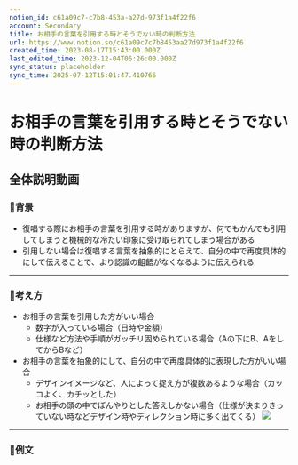 ```yaml
---
notion_id: c61a09c7-c7b8-453a-a27d-973f1a4f22f6
account: Secondary
title: お相手の言葉を引用する時とそうでない時の判断方法
url: https://www.notion.so/c61a09c7c7b8453aa27d973f1a4f22f6
created_time: 2023-08-17T15:43:00.000Z
last_edited_time: 2023-12-04T06:26:00.000Z
sync_status: placeholder
sync_time: 2025-07-12T15:01:47.410766
---
```

# お相手の言葉を引用する時とそうでない時の判断方法

全体説明動画
---
### 🔹背景
- 復唱する際にお相手の言葉を引用する時がありますが、何でもかんでも引用してしまうと機械的な冷たい印象に受け取られてしまう場合がある
- 引用しない場合は復唱する言葉を抽象的にとらえて、自分の中で再度具体的にして伝えることで、より認識の齟齬がなくなるように伝えられる
---
### 🔹考え方
- お相手の言葉を引用した方がいい場合
  - 数字が入っている場合（日時や金額）
  - 仕様など方法や手順がガッチリ固められている場合（Aの下にB、AをしてからBなど）
- お相手の言葉を抽象的にして、自分の中で再度具体的に表現した方がいい場合
  - デザインイメージなど、人によって捉え方が複数あるような場合（カッコよく、カチッとした）
  - お相手の頭の中でぼんやりとした答えしかない場合（仕様が決まりきっていない時などデザイン時やディレクション時に多く出てくる）
![](https://prod-files-secure.s3.us-west-2.amazonaws.com/d58fe38c-a9d4-4466-aed9-85604b7b2c6d/d7fa3030-0e70-4bec-b504-ee23a21da098/noname.png?X-Amz-Algorithm=AWS4-HMAC-SHA256&X-Amz-Content-Sha256=UNSIGNED-PAYLOAD&X-Amz-Credential=ASIAZI2LB466R2VBIFVX%2F20250719%2Fus-west-2%2Fs3%2Faws4_request&X-Amz-Date=20250719T060111Z&X-Amz-Expires=3600&X-Amz-Security-Token=IQoJb3JpZ2luX2VjEIX%2F%2F%2F%2F%2F%2F%2F%2F%2F%2FwEaCXVzLXdlc3QtMiJHMEUCIDRbyhyZBONbpqXzGgv582LXMjQjwl5ACUhi1ISqZM8XAiEA3BwO3SlyxAyjiyvOtsZVLg8rY7kqhXhTfhE%2Fs%2FFyiWIqiAQInv%2F%2F%2F%2F%2F%2F%2F%2F%2F%2FARAAGgw2Mzc0MjMxODM4MDUiDJgOQTrdhFiWeMn%2FoSrcA0YxaJdeHq7eRx59gSv%2Fm7Gsc1ElUNwNOmoiKlIj52iSdEXbRaHR0yGZZ2KPQsFutUVjsDHj3FBrmL1tqRKfNBnON%2FmXGR4tKpHGDxjtMI1C8NUPAIEsNGAi%2BhsyPjU7dy5rfzG1a41Xwb9aAfaNfOJylbaxNUJgLKasiy%2FkA9%2B%2Bc3ofSK9F7kmiMqUVBgu6H4OBsfS%2F9gN%2FH015oo4PTO0DL4m6QaBD0%2FLwiN9%2B7dHJ7DhUN4ExFO6UanChJzqO%2FXBWMsTrjUu5UT04QzXEkhUWskrRuWM%2BU4VPbtNNvYyFFDSQFzXL4G5pYFtD4VyrRzh%2FTqd7mAtCLdH0OL202%2FS0uNFgcfm%2FncKqZwz9V1S1mCTRUQ13YXcFjrZk0CUehHtqqKQSg7XiOPrG6IHZD3NMNq%2BzyIW0ROhiTsaSsEIEnXov94TmIqAaBzEC6sztoebK9CmXJJMGymcsH76Oegq67mzdy8d%2BwKrtGlWVdB25GGWmWffvjL8ynI1zkAygKeetoBuIaTESqkAn5CVe%2FRqYqm%2BwxVYfabqrZQuFjFSCFC65iilI6HAmaDj4fXlJxJ3691wmXsh0GsDdzTmjkUOGj2wgETd%2FddGHFaOEMddDU3fcUABSqwScV9V7MKbF7MMGOqUBNXO1frdNHRs6fXn6N5BngPz6Q3I15LkFSI1r7Pl1HRxjo49HALK1WG4y1U4E%2F9NgO3vsX8k6vDqp5GbiMVKanRQhSMJ%2BTMVs0fa7vW9QXHLb0RF91t4ZWT6sKnmc9%2BTy3E8rHu5xFIw4WINyPKgco32FCUjCwuB968ZUtSOt2awOpzpn5gAFR8xBi8R70nIBVDSaZX%2BYWxMA8tuO2MvsC9SVwZY2&X-Amz-Signature=4b5077f465dbf73b6c206def96696ced18b79d2c575da32527ddebbfbb7ffcae&X-Amz-SignedHeaders=host&x-amz-checksum-mode=ENABLED&x-id=GetObject)
---
### 🔹例文
```plain text

```